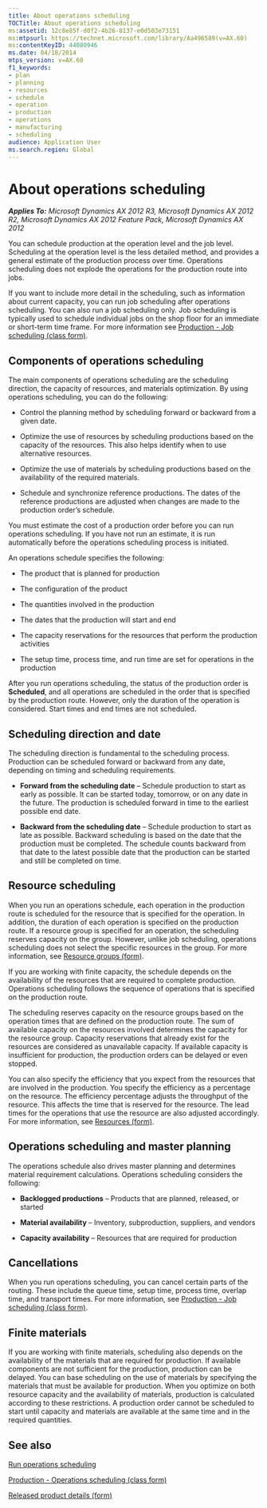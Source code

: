 ```yaml
---
title: About operations scheduling
TOCTitle: About operations scheduling
ms:assetid: 12c8e85f-d0f2-4b26-8137-e0d503e73151
ms:mtpsurl: https://technet.microsoft.com/library/Aa496589(v=AX.60)
ms:contentKeyID: 44080946
ms.date: 04/18/2014
mtps_version: v=AX.60
f1_keywords:
- plan
- planning
- resources
- schedule
- operation
- production
- operations
- manufacturing
- scheduling
audience: Application User
ms.search.region: Global
---
```


# About operations scheduling 


_**Applies To:** Microsoft Dynamics AX 2012 R3, Microsoft Dynamics AX 2012 R2, Microsoft Dynamics AX 2012 Feature Pack, Microsoft Dynamics AX 2012_

You can schedule production at the operation level and the job level. Scheduling at the operation level is the less detailed method, and provides a general estimate of the production process over time. Operations scheduling does not explode the operations for the production route into jobs.

If you want to include more detail in the scheduling, such as information about current capacity, you can run job scheduling after operations scheduling. You can also run a job scheduling only. Job scheduling is typically used to schedule individual jobs on the shop floor for an immediate or short-term time frame. For more information see [Production - Job scheduling (class form)](https://technet.microsoft.com/library/aa584348\(v=ax.60\)).

## Components of operations scheduling

The main components of operations scheduling are the scheduling direction, the capacity of resources, and materials optimization. By using operations scheduling, you can do the following:

  - Control the planning method by scheduling forward or backward from a given date.

  - Optimize the use of resources by scheduling productions based on the capacity of the resources. This also helps identify when to use alternative resources.

  - Optimize the use of materials by scheduling productions based on the availability of the required materials.

  - Schedule and synchronize reference productions. The dates of the reference productions are adjusted when changes are made to the production order’s schedule.

You must estimate the cost of a production order before you can run operations scheduling. If you have not run an estimate, it is run automatically before the operations scheduling process is initiated.

An operations schedule specifies the following:

  - The product that is planned for production

  - The configuration of the product

  - The quantities involved in the production

  - The dates that the production will start and end

  - The capacity reservations for the resources that perform the production activities

  - The setup time, process time, and run time are set for operations in the production

After you run operations scheduling, the status of the production order is **Scheduled**, and all operations are scheduled in the order that is specified by the production route. However, only the duration of the operation is considered. Start times and end times are not scheduled.

## Scheduling direction and date

The scheduling direction is fundamental to the scheduling process. Production can be scheduled forward or backward from any date, depending on timing and scheduling requirements.

  - **Forward from the scheduling date** – Schedule production to start as early as possible. It can be started today, tomorrow, or on any date in the future. The production is scheduled forward in time to the earliest possible end date.

  - **Backward from the scheduling date** – Schedule production to start as late as possible. Backward scheduling is based on the date that the production must be completed. The schedule counts backward from that date to the latest possible date that the production can be started and still be completed on time.

## Resource scheduling

When you run an operations schedule, each operation in the production route is scheduled for the resource that is specified for the operation. In addition, the duration of each operation is specified on the production route. If a resource group is specified for an operation, the scheduling reserves capacity on the group. However, unlike job scheduling, operations scheduling does not select the specific resources in the group. For more information, see [Resource groups (form)](https://technet.microsoft.com/library/hh227450\(v=ax.60\)).

If you are working with finite capacity, the schedule depends on the availability of the resources that are required to complete production. Operations scheduling follows the sequence of operations that is specified on the production route.

The scheduling reserves capacity on the resource groups based on the operation times that are defined on the production route. The sum of available capacity on the resources involved determines the capacity for the resource group. Capacity reservations that already exist for the resources are considered as unavailable capacity. If available capacity is insufficient for production, the production orders can be delayed or even stopped.

You can also specify the efficiency that you expect from the resources that are involved in the production. You specify the efficiency as a percentage on the resource. The efficiency percentage adjusts the throughput of the resource. This affects the time that is reserved for the resource. The lead times for the operations that use the resource are also adjusted accordingly. For more information, see [Resources (form)](https://technet.microsoft.com/library/aa557962\(v=ax.60\)).

## Operations scheduling and master planning

The operations schedule also drives master planning and determines material requirement calculations. Operations scheduling considers the following:

  - **Backlogged productions** – Products that are planned, released, or started

  - **Material availability** – Inventory, subproduction, suppliers, and vendors

  - **Capacity availability** – Resources that are required for production

## Cancellations

When you run operations scheduling, you can cancel certain parts of the routing. These include the queue time, setup time, process time, overlap time, and transport times. For more information, see [Production - Job scheduling (class form)](https://technet.microsoft.com/library/aa584348\(v=ax.60\)).

## Finite materials

If you are working with finite materials, scheduling also depends on the availability of the materials that are required for production. If available components are not sufficient for the production, production can be delayed. You can base scheduling on the use of materials by specifying the materials that must be available for production. When you optimize on both resource capacity and the availability of materials, production is calculated according to these restrictions. A production order cannot be scheduled to start until capacity and materials are available at the same time and in the required quantities.

## See also

[Run operations scheduling](run-operations-scheduling.md)

[Production - Operations scheduling (class form)](https://technet.microsoft.com/library/aa571353\(v=ax.60\))

[Released product details (form)](https://technet.microsoft.com/library/aa615563\(v=ax.60\))

  


